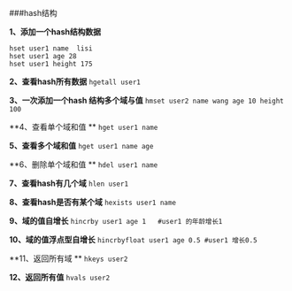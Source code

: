 ###hash结构

**1、添加一个hash结构数据** 
   
	hset user1 name  lisi 
	hset user1 age 28
	hset user1 height 175 

**2、查看hash所有数据**       `hgetall user1`

**3、一次添加一个hash 结构多个域与值**  `hmset user2 name wang age 10 height 100` 

**4、查看单个域和值 ** 			`hget user1 name`

**5、查看多个域和值**           `hget user1 name age` 

**6、删除单个域和值 **			`hdel user1 name `

**7、查看hash有几个域** 			`hlen user1 `

**8、查看hash是否有某个域**	`hexists user1 name` 

**9、域的值自增长**     `hincrby user1 age 1   #user1 的年龄增长1`

**10、域的值浮点型自增长**   `hincrbyfloat user1 age 0.5 #user1 增长0.5`

**11、返回所有域 ** 	`hkeys user2` 

**12、返回所有值**	`hvals user2`
